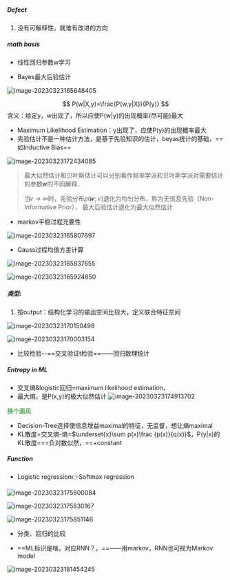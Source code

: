 ##### Defect

1. 没有可解释性，就难有改进的方向

##### math basis

* 线性回归参数w学习

* Bayes最大后验估计

![image-20230323165648405](../../Users/c1826/AppData/Roaming/Typora/typora-user-images/image-20230323165648405.png)

$$
P(w|X,y)=\frac{P(w,y|X)}{P(y)}
$$
含义：给定y，w出现了，所以应使P(w|y)的出现概率(尽可能)最大

* Maximum Likelihood Estimation：y出现了，应使P(y)的出现概率最大
* 先验估计不是一种估计方法，是基于先验知识的估计，beyas统计的基础，==如Inductive Bias==

![image-20230323172434085](../../Users/c1826/AppData/Roaming/Typora/typora-user-images/image-20230323172434359.png)

> 最大似然估计和贝叶斯估计可以分别看作频率学派和贝叶斯学派对需要估计的参数𝒘的不同解释．
>
> 当𝜈 → ∞时，先验分布𝑝(𝒘; 𝜈)退化为均匀分布，称为无信息先验（Non-Informative Prior），
> 最大后验估计退化为最大似然估计

* markov平稳过程充要性

![image-20230323165807697](../../Users/c1826/AppData/Roaming/Typora/typora-user-images/image-20230323165807697.png)

* Gauss过程均值方差计算

![image-20230323165837655](../../Users/c1826/AppData/Roaming/Typora/typora-user-images/image-20230323165837655.png)

![image-20230323165924850](../../Users/c1826/AppData/Roaming/Typora/typora-user-images/image-20230323165924850.png)

##### 类型:

1. 按output：结构化学习的输出空间比较大，定义联合特征空间

![image-20230323170150498](../../Users/c1826/AppData/Roaming/Typora/typora-user-images/image-20230323170150498.png)

![image-20230323170003154](../../Users/c1826/AppData/Roaming/Typora/typora-user-images/image-20230323170003154.png)

* 比较检验--==交叉验证t检验==——回归数理统计

##### Entropy in ML

* 交叉熵&logistic回归=maximum likelihood estimation，
* 最大熵，是P(x,y)的极大似然估计
  ![image-20230323174913702](../../Users/c1826/AppData/Roaming/Typora/typora-user-images/image-20230323174913702.png)

<font color=green>换个画风</font>

* Decision-Tree选择使信息增益maximal的特征，无监督，想让熵maximal
* KL散度=交叉熵-熵=$\underset{x}\sum p(x)\frac {p(x)}{q(x)}$，P(y|x)的KL散度\===负对数似然，==+constant

##### Function 

* Logistic regression👉Softmax regression

![image-20230323175600084](../../Users/c1826/AppData/Roaming/Typora/typora-user-images/image-20230323175600084.png)

![image-20230323175830167](../../Users/c1826/AppData/Roaming/Typora/typora-user-images/image-20230323175830167.png)

![image-20230323175851146](../../Users/c1826/AppData/Roaming/Typora/typora-user-images/image-20230323175851146.png)

* 分类、回归的比较

* ==ML标识是啥，对应RNN？，==——用markov，RNN也可视为Markov model

![image-20230323181454245](../../Users/c1826/AppData/Roaming/Typora/typora-user-images/image-20230323181454245.png)

